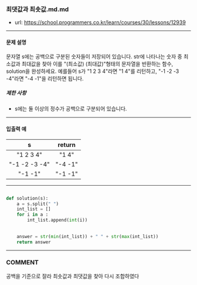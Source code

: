 ### 최댓값과 최솟값.md.md

 - url: https://school.programmers.co.kr/learn/courses/30/lessons/12939
 
 --------
 
#### 문제 설명
문자열 s에는 공백으로 구분된 숫자들이 저장되어 있습니다. str에 나타나는 숫자 중 최소값과 최대값을 찾아 이를 "(최소값) (최대값)"형태의 문자열을 반환하는 함수, solution을 완성하세요.
예를들어 s가 "1 2 3 4"라면 "1 4"를 리턴하고, "-1 -2 -3 -4"라면 "-4 -1"을 리턴하면 됩니다.

##### 제한 사항
 - s에는 둘 이상의 정수가 공백으로 구분되어 있습니다.
 
--------
 
#### 입출력 예
|s|return|
|:---:|:---:|
|"1 2 3 4"|"1 4"|
|"-1 -2 -3 -4"|"-4 -1"|
|"-1 -1"|"-1 -1"|
 
--------


```python

def solution(s):
    a = s.split(" ")
    int_list = []
    for i in a :
        int_list.append(int(i))
    
    
    answer = str(min(int_list)) + " " + str(max(int_list))
    return answer
```

------
### COMMENT
공백을 기준으로 잘라 최솟값과 최댓값을 찾아 다시 조합하였다




